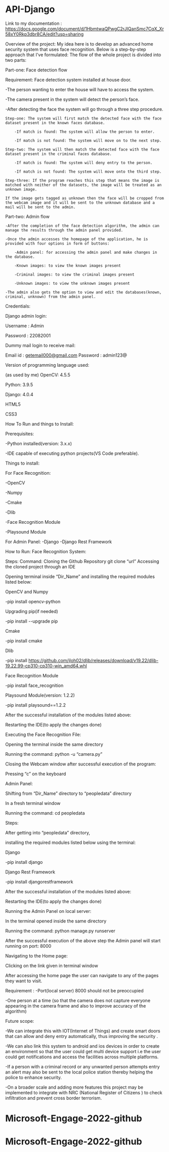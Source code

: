 # API-Django
Link to my documentation : https://docs.google.com/document/d/1HbmtwaQPwgC2rJIQanSmc7CqX_Xr58xY0Rkp3dbr8CA/edit?usp=sharing

Overview of the project:
My idea here is to develop an advanced home security system that uses face recognition. 
Below is a step-by-step approach that I've formulated:
The flow of the whole project is divided into two parts:

Part-one: Face detection flow

Requirement: Face detection system installed at house door.

-The person wanting to enter the house will have to access the system.

-The camera present in the system will detect the person’s face.

-After detecting the face the system will go through a three step procedure.

    Step-one: The system will first match the detected face with the face dataset present in the known faces database.

        -If match is found: The system will allow the person to enter.

        -If match is not found: The system will move on to the next step.

    Step-two: The system will then match the detected face with the face dataset present in the criminal faces database.

        -If match is found: The system will deny entry to the person.

        -If match is not found: The system will move onto the third step.

    Step-three: If the program reaches this step that means the image is matched with neither of the datasets, the image will be treated as an unknown image.

    If the image gets tagged as unknown then the face will be cropped from the webcam image and it will be sent to the unknown database and a mail will be sent to the admin.

Part-two: Admin flow

    -After the completion of the face detection algorithm, the admin can manage the results through the admin panel provided.

    -Once the admin accesses the homepage of the application, he is provided with four options in form of buttons:

        -Admin panel: for accessing the admin panel and make changes in the database.

        -Known images: to view the known images present

        -Criminal images: to view the criminal images present

        -Unknown images: to view the unknown images present

    -The admin also gets the option to view and edit the databases(known, criminal, unknown) from the admin panel.

Credentials:

Django admin login:

Username : Admin

Password : 22082001

Dummy mail login to receive mail:

Email id : getemail000@gmail.com
Password : admin123@

Version of programming language used: 

(as used by me)
OpenCV: 4.5.5

Python: 3.9.5

Django: 4.0.4

HTML5

CSS3

How To Run and things to Install:

Prerequisites: 

-Python installed(version: 3.x.x) 

-IDE capable of executing python projects(VS Code preferable).

Things to install:

For Face Recognition: 

-OpenCV 

-Numpy

-Cmake

-Dlib

-Face Recognition Module

-Playsound Module

For Admin Panel:
-Django
-Django Rest Framework

How to Run:
Face Recognition System:

Steps: 
Command:
Cloning the Github Repository
git clone “url”
Accessing the cloned project through an IDE

Opening terminal inside “Dir_Name” and installing the required modules listed below:

OpenCV and Numpy

-pip install opencv-python

Upgrading pip(if needed) 

-pip install --upgrade pip

Cmake

-pip install cmake

Dlib

-pip install https://github.com/jloh02/dlib/releases/download/v19.22/dlib-19.22.99-cp310-cp310-win_amd64.whl

Face Recognition Module

-pip install face_recognition

Playsound Module(version: 1.2.2)

-pip install playsound==1.2.2


After the successful installation of the modules listed above:

Restarting the IDE(to apply the changes done)

Executing the Face Recognition File:

Opening the terminal inside the same directory

Running the command: python -u “camera.py”

Closing the Webcam window after successful execution of the program:

Pressing “c” on the keyboard


Admin Panel:

Shifting from “Dir_Name” directory to “peopledata” directory

In a fresh terminal window

Running the command: cd peopledata

Steps: 

After getting into “peopledata” directory,

installing the required modules listed below using the terminal:

Django

-pip install django

Django Rest Framework

-pip install djangorestframework


After the successful installation of the modules listed above:

Restarting the IDE(to apply the changes done)

Running the Admin Panel on local server:

In the terminal opened inside the same directory

Running the command: python manage.py runserver

After the successful execution of the above step the Admin panel will start running on port: 8000

Navigating to the Home page:

Clicking on the link given in terminal window

After accessing the home page the user can navigate to any of the pages they want to visit.



Requirement : 
-Port(local server) 8000 should not be preoccupied 

-One person at a time (so that the camera does not capture everyone appearing in the camera frame and also to improve accuracy of the algorithm)

Future scope:

-We can integrate this with IOT(Internet of Things) and create smart doors that can allow and deny entry automatically, thus improving the security .

-We can also link this system to android and ios devices in order to create an environment so that the user could get multi device support i.e the user could get notifications and access the facilities across multiple platforms.

-If a person with a criminal record or any unwanted person attempts entry an alert may also be sent to the local police station thereby helping the police to enhance security. 

-On a broader scale and adding more features this project may be implemented to integrate with NRC (National Register of Citizens ) to check infiltration and prevent cross border terrorism.

# Microsoft-Engage-2022-github
# Microsoft-Engage-2022-github
